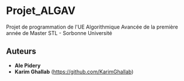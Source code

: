 # Projet_ALGAV
Projet de programmation de l'UE Algorithmique Avancée de la première année de Master STL - Sorbonne Université

## Auteurs

* **Ale Pidery**
* **Karim Ghallab** (https://github.com/KarimGhallab)
